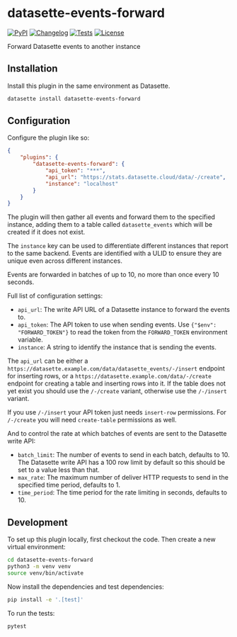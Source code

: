 # datasette-events-forward

[![PyPI](https://img.shields.io/pypi/v/datasette-events-forward.svg)](https://pypi.org/project/datasette-events-forward/)
[![Changelog](https://img.shields.io/github/v/release/datasette/datasette-events-forward?include_prereleases&label=changelog)](https://github.com/datasette/datasette-events-forward/releases)
[![Tests](https://github.com/datasette/datasette-events-forward/actions/workflows/test.yml/badge.svg)](https://github.com/datasette/datasette-events-forward/actions/workflows/test.yml)
[![License](https://img.shields.io/badge/license-Apache%202.0-blue.svg)](https://github.com/datasette/datasette-events-forward/blob/main/LICENSE)

Forward Datasette events to another instance

## Installation

Install this plugin in the same environment as Datasette.
```bash
datasette install datasette-events-forward
```

## Configuration

Configure the plugin like so:

```json
{
    "plugins": {
        "datasette-events-forward": {
            "api_token": "***",
            "api_url": "https://stats.datasette.cloud/data/-/create",
            "instance": "localhost"
        }
    }
}
```
The plugin will then gather all events and forward them to the specified instance, adding them to a table called `datasette_events` which will be created if it does not exist.

The `instance` key can be used to differentiate different instances that report to the same backend. Events are identified with a ULID to ensure they are unique even across different instances.

Events are forwarded in batches of up to 10, no more than once every 10 seconds.

Full list of configuration settings:

- `api_url`: The write API URL of a Datasette instance to forward the events to.
- `api_token`: The API token to use when sending events. Use `{"$env": "FORWARD_TOKEN"}` to read the token from the `FORWARD_TOKEN` environment variable.
- `instance`: A string to identify the instance that is sending the events.

The `api_url` can be either a `https://datasette.example.com/data/datasette_events/-/insert` endpoint for inserting rows, or a `https://datasette.example.com/data/-/create` endpoint for creating a table and inserting rows into it. If the table does not yet exist you should use the `/-/create` variant, otherwise use the `/-/insert` variant.

If you use `/-/insert` your API token just needs `insert-row` permissions. For `/-/create` you will need `create-table` permissions as well.

And to control the rate at which batches of events are sent to the Datasette write API:

- `batch_limit`: The number of events to send in each batch, defaults to 10. The Datasette write API has a 100 row limit by default so this should be set to a value less than that.
- `max_rate`: The maximum number of deliver HTTP requests to send in the specified time period, defaults to 1.
- `time_period`: The time period for the rate limiting in seconds, defaults to 10.

## Development

To set up this plugin locally, first checkout the code. Then create a new virtual environment:
```bash
cd datasette-events-forward
python3 -m venv venv
source venv/bin/activate
```
Now install the dependencies and test dependencies:
```bash
pip install -e '.[test]'
```
To run the tests:
```bash
pytest
```
